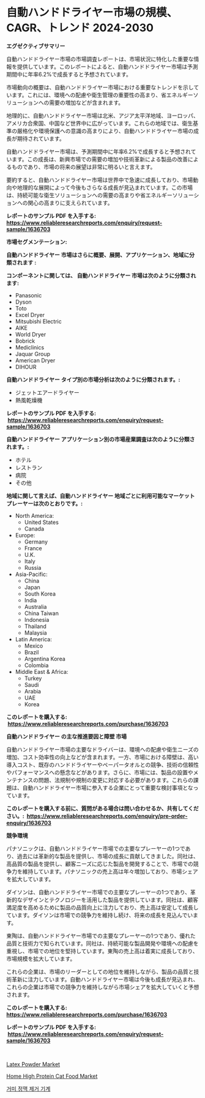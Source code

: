 <p><h1>自動ハンドドライヤー市場の規模、CAGR、トレンド 2024-2030</h1></p><p><strong>エグゼクティブサマリー</strong></p>
<p><p>自動ハンドドライヤー市場の市場調査レポートは、市場状況に特化した重要な情報を提供しています。このレポートによると、自動ハンドドライヤー市場は予測期間中に年率6.2%で成長すると予想されています。</p><p>市場動向の概要は、自動ハンドドライヤー市場における重要なトレンドを示しています。これには、環境への配慮や衛生管理の重要性の高まり、省エネルギーソリューションへの需要の増加などが含まれます。</p><p>地理的に、自動ハンドドライヤー市場は北米、アジア太平洋地域、ヨーロッパ、アメリカ合衆国、中国など世界中に広がっています。これらの地域では、衛生基準の厳格化や環境保護への意識の高まりにより、自動ハンドドライヤー市場の成長が期待されています。</p><p>自動ハンドドライヤー市場は、予測期間中に年率6.2%で成長すると予想されています。この成長は、新興市場での需要の増加や技術革新による製品の改善によるものであり、市場の将来の展望は非常に明るいと言えます。</p><p>要約すると、自動ハンドドライヤー市場は世界中で急速に成長しており、市場動向や地理的な展開によって今後もさらなる成長が見込まれています。この市場は、持続可能な衛生ソリューションへの需要の高まりや省エネルギーソリューションへの関心の高まりに支えられています。</p></p>
<p><strong>レポートのサンプル PDF を入手する: <a href="https://www.reliableresearchreports.com/enquiry/request-sample/1636703">https://www.reliableresearchreports.com/enquiry/request-sample/1636703</a></strong></p>
<p><strong>市場セグメンテーション:</strong></p>
<p><strong> 自動ハンドドライヤー 市場はさらに概要、展開、アプリケーション、地域に分類されます :</strong></p>
<p><strong>コンポーネントに関しては、 自動ハンドドライヤー 市場は次のように分類されます: &nbsp;</strong></p>
<p><ul><li>Panasonic</li><li>Dyson</li><li>Toto</li><li>Excel Dryer</li><li>Mitsubishi Electric</li><li>AIKE</li><li>World Dryer</li><li>Bobrick</li><li>Mediclinics</li><li>Jaquar Group</li><li>American Dryer</li><li>DIHOUR</li></ul></p>
<p><strong> 自動ハンドドライヤー タイプ別の市場分析は次のように分類されます。:</strong></p>
<p><ul><li>ジェットエアードライヤー</li><li>熱風乾燥機</li></ul></p>
<p><strong>レポートのサンプル PDF を入手する: &nbsp;<a href="https://www.reliableresearchreports.com/enquiry/request-sample/1636703">https://www.reliableresearchreports.com/enquiry/request-sample/1636703</a></strong></p>
<p><strong> 自動ハンドドライヤー アプリケーション別の市場産業調査は次のように分類されます。:</strong></p>
<p><ul><li>ホテル</li><li>レストラン</li><li>病院</li><li>その他</li></ul></p>
<p><strong>地域に関して言えば、自動ハンドドライヤー 地域ごとに利用可能なマーケットプレーヤーは次のとおりです。:</strong></p>
<p><ul>
    <li>
        North America:
        <ul>
            <li>United States</li>
            <li>Canada</li>
        </ul>
    </li>
    <li>
        Europe:
        <ul>
            <li>Germany</li>
            <li>France</li>
            <li>U.K.</li>
            <li>Italy</li>
            <li>Russia</li>
        </ul>
    </li>
    <li>
        Asia-Pacific:
        <ul>
            <li>China</li>
            <li>Japan</li>
            <li>South Korea</li>
            <li>India</li>
            <li>Australia</li>
            <li>China Taiwan</li>
            <li>Indonesia</li>
            <li>Thailand</li>
            <li>Malaysia</li>
        </ul>
    </li>
    <li>
        Latin America:
        <ul>
            <li>Mexico</li>
            <li>Brazil</li>
            <li>Argentina Korea</li>
            <li>Colombia</li>
        </ul>
    </li>
    <li>
        Middle East & Africa:
        <ul>
            <li>Turkey</li>
            <li>Saudi</li>
            <li>Arabia</li>
            <li>UAE</li>
            <li>Korea</li>
        </ul>
    </li>
    </ul></p>
<p><strong>このレポートを購入する: &nbsp;<a href="https://www.reliableresearchreports.com/purchase/1636703">https://www.reliableresearchreports.com/purchase/1636703</a></strong></p>
<p><strong>自動ハンドドライヤー の主な推進要因と障壁 市場</strong></p>
<p><p>自動ハンドドライヤー市場の主要なドライバーは、環境への配慮や衛生ニーズの増加、コスト効率性の向上などが含まれます。一方、市場における障壁は、高い導入コスト、既存のハンドドライヤーやペーパータオルとの競争、技術の信頼性やパフォーマンスへの懸念などがあります。さらに、市場には、製品の設置やメンテナンスの問題、法規制や規制の変更に対応する必要があります。これらの課題は、自動ハンドドライヤー市場に参入する企業にとって重要な検討事項となっています。</p></p>
<p><strong>このレポートを購入する前に、質問がある場合は問い合わせるか、共有してください。:&nbsp; <a href="https://www.reliableresearchreports.com/enquiry/pre-order-enquiry/1636703">https://www.reliableresearchreports.com/enquiry/pre-order-enquiry/1636703</a></strong></p>
<p><strong>競争環境</strong></p>
<p><p>パナソニックは、自動ハンドドライヤー市場での主要なプレーヤーの1つであり、過去には革新的な製品を提供し、市場の成長に貢献してきました。同社は、高品質の製品を提供し、顧客ニーズに応じた製品を開発することで、市場での競争力を維持しています。パナソニックの売上高は年々増加しており、市場シェアを拡大しています。</p><p>ダイソンは、自動ハンドドライヤー市場での主要なプレーヤーの1つであり、革新的なデザインとテクノロジーを活用した製品を提供しています。同社は、顧客満足度を高めるために製品の品質向上に注力しており、売上高は安定して成長しています。ダイソンは市場での競争力を維持し続け、将来の成長を見込んでいます。</p><p>東陶は、自動ハンドドライヤー市場での主要なプレーヤーの1つであり、優れた品質と技術力で知られています。同社は、持続可能な製品開発や環境への配慮を重視し、市場での地位を堅持しています。東陶の売上高は着実に成長しており、市場規模を拡大しています。</p><p>これらの企業は、市場のリーダーとしての地位を維持しながら、製品の品質と技術革新に注力しています。自動ハンドドライヤー市場は今後も成長が見込まれ、これらの企業は市場での競争力を維持しながら市場シェアを拡大していくと予想されます。</p></p>
<p><strong>このレポートを購入する: &nbsp; <a href="https://www.reliableresearchreports.com/purchase/1636703">https://www.reliableresearchreports.com/purchase/1636703</a></strong></p>
<p><strong>レポートのサンプル PDF を入手する: &nbsp;<a href="https://www.reliableresearchreports.com/enquiry/request-sample/1636703">https://www.reliableresearchreports.com/enquiry/request-sample/1636703</a></strong><strong></strong></p>
<p>&nbsp;</p>
<p><p><a href="https://lydian-appliance-61d.notion.site/Insights-into-Latex-Powder-Market-Size-Analysing-Market-Share-Trends-and-Growth-from-2024-to-2031-75bff26bf5a54f6982f062e7c8a10808">Latex Powder Market</a></p><p><a href="https://github.com/Chiragrp22/Market-Research-Report-List-3/blob/main/home-high-protein-cat-food-market.md">Home High Protein Cat Food Market</a></p><p><a href="https://github.com/bunxhcci35271755/Market-Research-Report-List-1/blob/main/83337937378.md">거미 정맥 제거 기계</a></p></p>